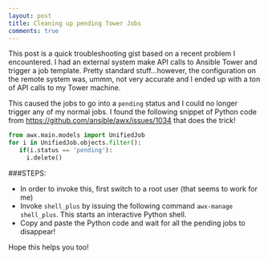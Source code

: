 ```yaml
---
layout: post
title: Cleaning up pending Tower Jobs
comments: true
---
```

This post is a quick troubleshooting gist based on a recent problem I encountered. I had an external system make API calls to Ansible Tower and trigger a job template. Pretty standard stuff...however, the configuration on the remote system was, ummm, not very accurate and I ended up with a ton of API calls to my Tower machine. 

<!--more-->

This caused the jobs to go into a `pending` status and I could no longer trigger any of my normal jobs. I found the following snippet of Python code from https://github.com/ansible/awx/issues/1034 that does the trick!


``` python
from awx.main.models import UnifiedJob
for i in UnifiedJob.objects.filter():
   if(i.status == 'pending'):
     i.delete()
```

###STEPS:

 - In order to invoke this, first switch to a root user (that seems to work for me)
 - Invoke `shell_plus` by issuing the following command `awx-manage shell_plus`. This starts an interactive Python shell.
 - Copy and paste the Python code and wait for all the pending jobs to disappear!
 
 Hope this helps you too!
 
 
